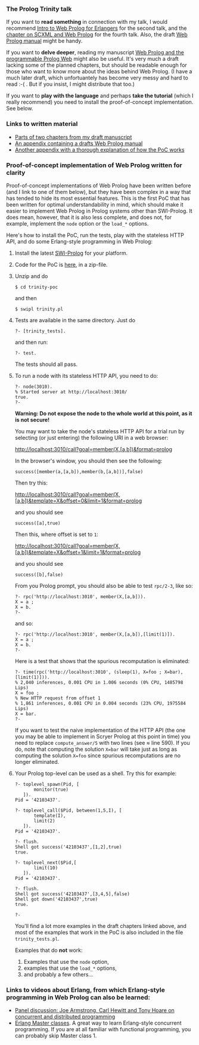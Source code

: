 ### The Prolog Trinity talk

If you want to **read something** in connection with my talk, I would recommend [Intro to Web Prolog for Erlangers](https://gup.ub.gu.se/file/207827) for the second talk, and the [chapter on SCXML and Web Prolog](https://github.com/Web-Prolog/swi-web-prolog/blob/master/book/web-prolog-and-scxml.pdf) for the fourth talk. Also, the draft [Web Prolog manual](documents/manual-draft.pdf) might be handy.

If you want to **delve deeper**, reading my manuscript [Web Prolog and the programmable Prolog Web](https://github.com/Web-Prolog/swi-web-prolog/raw/master/book/web-prolog.pdf) might also be useful. It's very much a draft lacking some of the planned chapters, but should be readable enough for those who want to know more about the ideas behind Web Prolog. (I have a much later draft, which unfortuantely has become very messy and hard to read :-( . But if you insist, I might distribute that too.)

If you want to **play with the language** and perhaps **take the tutorial** (which I really recommend) you need to install the proof-of-concept implementation. See below.


### Links to written material

- [Parts of two chapters from my draft manuscript](xxx)
- [An appendix containing a drafts Web Prolog manual](documents/manual-draft.pdf)
- [Another appendix with a thorough explanation of how the PoC works](xxx)


### Proof-of-concept implementation of Web Prolog written for clarity

Proof-of-concept implementations of Web Prolog have been written before (and I link to one of them below), but they have been complex in a way that has tended to hide its most essential features. This is the first PoC that has been written for optimal understandability in mind, which should make it easier to implement Web Prolog in Prolog systems other than SWI-Prolog. It does mean, however, that it is also less complete, and does not, for example, implement the `node` option or the `load_*` options.

Here's how to install the PoC, run the tests, play with the stateless HTTP API, and do some Erlang-style programming in Web Prolog:

1. Install the latest [SWI-Prolog](https://www.swi-prolog.org/download/devel) for your platform.
2. Code for the PoC is [here](code/trinity-poc.zip), in a zip-file.
3. Unzip and do
   ```
   $ cd trinity-poc
   ```
   and then 

   ```
   $ swipl trinity.pl
   ```

4. Tests are available in the same directory. Just do

   ```
   ?- [trinity_tests]. 
   ``` 
   and then run:

   ```
   ?- test.
   ``` 
   The tests should all pass.

5. To run a node with its stateless HTTP API, you need to do:

   ```text
   ?- node(3010).
   % Started server at http://localhost:3010/
   true.
   ?- 
   ``` 

   **Warning: Do not expose the node to the whole world at this point, as it is not secure!**

   You may want to take the node's stateless HTTP API for a trial run by selecting (or just entering) the following URI in a web browser:


   [http://localhost:3010/call?goal=member(X,[a,b])&format=prolog](http://localhost:3010/call?goal=member(X,[a,b])&format=prolog)

   In the browser's window, you should then see the following:

   ```
   success([member(a,[a,b]),member(b,[a,b])],false)
   ```

   Then try this:


   [http://localhost:3010/call?goal=member(X,[a,b])&template=X&offset=0&limit=1&format=prolog](http://localhost:3010/call?goal=member(X,[a,b])&template=X&offset=0&limit=1&format=prolog)



   and you should see

   ```
   success([a],true)
   ```

   Then this, where offset is set to `1`:


   [http://localhost:3010/call?goal=member(X,[a,b])&template=X&offset=1&limit=1&format=prolog](http://localhost:3010/call?goal=member(X,[a,b])&template=X&offset=1&limit=1&format=prolog)


    and you should see

   ```text
   success([b],false)
   ```

   From you Prolog prompt, you should also be able to test `rpc/2-3`, like so:

   ```text
   ?- rpc('http://localhost:3010', member(X,[a,b])).
   X = a ;
   X = b.
   ?-
   ```
   and so:

   ```text
   ?- rpc('http://localhost:3010', member(X,[a,b]),[limit(1)]).
   X = a ;
   X = b.
   ?-
   ```

   Here is a test that shows that the spurious recomputation is eliminated:  

   ```text
   ?- time(rpc('http://localhost:3010', (sleep(1), X=foo ; X=bar), [limit(1)])).
   % 2,040 inferences, 0.001 CPU in 1.006 seconds (0% CPU, 1485798 Lips)
   X = foo ;
   % New HTTP request from offset 1
   % 1,861 inferences, 0.001 CPU in 0.004 seconds (23% CPU, 1975584 Lips)
   X = bar.
   ?- 
   ```

   If you want to test the naive implementation of the HTTP API (the one you may be able to implement in Scryer Prolog at this point in time) you need to replace `compute_answer/5` with two lines (see ≈ line 590). If you do, note that computing the solution `X=bar` will take just as long as computing the solution `X=foo` since spurious recomputations are no longer eliminated.

6. Your Prolog top-level can be used as a shell. Try this for example:

   ```text
   ?- toplevel_spawn(Pid, [
          monitor(true)
      ]).
   Pid = '42103437'.
   
   ?- toplevel_call($Pid, between(1,5,I), [
          template(I),
          limit(2)
      ]).
   Pid = '42103437'.
   
   ?- flush.
   Shell got success('42103437',[1,2],true)
   true.
   
   ?- toplevel_next($Pid,[
          limit(10)
      ]).
   Pid = '42103437'.
   
   ?- flush.
   Shell got success('42103437',[3,4,5],false)
   Shell got down('42103437',true)
   true.
   
   ?- 
   ```
  
   You'll find a lot more examples in the draft chapters linked above, and most of the examples that work in the PoC is also included in the file `trinity_tests.pl`.
   
   Examples that do **not** work:
   
   1. Examples that use the `node` option,
   2. examples that use the `load_*` options,
   3. and probably a few others...




### Links to videos about Erlang, from which Erlang-style programming in Web Prolog can also be learned:

- [Panel discussion: Joe Armstrong, Carl Hewitt and Tony Hoare on concurrent and distributed programming](https://www.youtube.com/watch?v=37wFVVVZlVU)
- [Erlang Master classes](https://www.cs.kent.ac.uk/ErlangMasterClasses). A great way to learn Erlang-style concurrent programming. If you are at all familiar with functional programming, you can probably skip Master class 1.